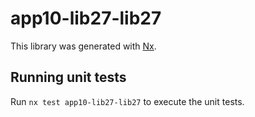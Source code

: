 # app10-lib27-lib27

This library was generated with [Nx](https://nx.dev).

## Running unit tests

Run `nx test app10-lib27-lib27` to execute the unit tests.
